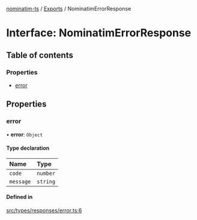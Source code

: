 [nominatim-ts](../README.md) / [Exports](../modules.md) / NominatimErrorResponse

# Interface: NominatimErrorResponse

## Table of contents

### Properties

- [error](NominatimErrorResponse.md#error)

## Properties

### error

• **error**: `Object`

#### Type declaration

| Name | Type |
| :------ | :------ |
| `code` | `number` |
| `message` | `string` |

#### Defined in

[src/types/responses/error.ts:6](https://github.com/blksnk/nominatim-js/blob/a025e65/src/types/responses/error.ts#L6)
